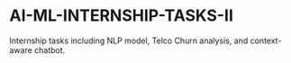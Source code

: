 # AI-ML-INTERNSHIP-TASKS-II
Internship tasks including NLP model, Telco Churn analysis, and context-aware chatbot.
